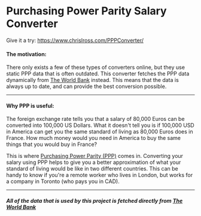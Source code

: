 # Purchasing Power Parity Salary Converter

Give it a try: https://www.chrislross.com/PPPConverter/

#### The motivation:

There only exists a few of these types of converters online, but they use static PPP data that is often outdated. This converter fetches the PPP data dynamically from [The World Bank](https://www.worldbank.org/) instead. This means that the data is always up to date, and can provide the best conversion possible.

---

#### Why PPP is useful:

The foreign exchange rate tells you that a salary of 80,000 Euros can be converted into 100,000 US Dollars. What it doesn't tell you is if 100,000 USD in America can get you the same standard of living as 80,000 Euros does in France. How much money would you need in America to buy the same things that you would buy in France?

This is where [Purchasing Power Parity (PPP)](https://en.wikipedia.org/wiki/Purchasing_power_parity) comes in. Converting your salary using PPP helps to give you a better approximation of what your standard of living would be like in two different countries. This can be handy to know if you're a remote worker who lives in London, but works for a company in Toronto (who pays you in CAD).

---

##### All of the data that is used by this project is fetched directly from [The World Bank](https://www.worldbank.org/)
